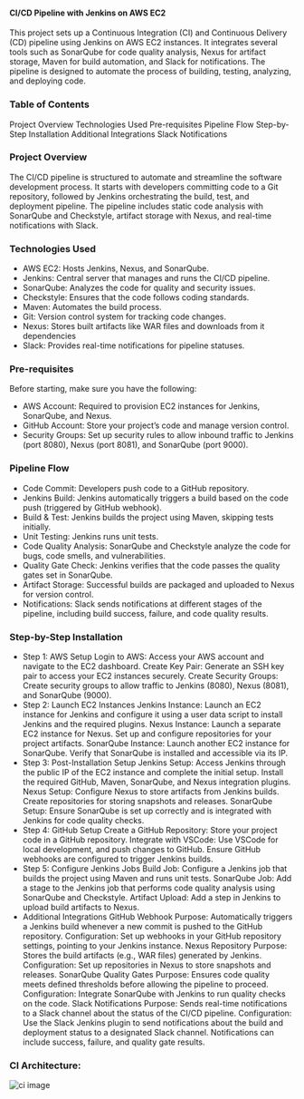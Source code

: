 #### CI/CD Pipeline with Jenkins on AWS EC2
This project sets up a Continuous Integration (CI) and Continuous Delivery (CD) pipeline using Jenkins on AWS EC2 instances. It integrates several tools such as SonarQube for code quality analysis, Nexus for artifact storage, Maven for build automation, and Slack for notifications. The pipeline is designed to automate the process of building, testing, analyzing, and deploying code.

### Table of Contents
Project Overview
Technologies Used
Pre-requisites
Pipeline Flow
Step-by-Step Installation
Additional Integrations
Slack Notifications

### Project Overview
The CI/CD pipeline is structured to automate and streamline the software development process. It starts with developers committing code to a Git repository, followed by Jenkins orchestrating the build, test, and deployment pipeline. The pipeline includes static code analysis with SonarQube and Checkstyle, artifact storage with Nexus, and real-time notifications with Slack.

### Technologies Used
- AWS EC2: Hosts Jenkins, Nexus, and SonarQube.
- Jenkins: Central server that manages and runs the CI/CD pipeline.
- SonarQube: Analyzes the code for quality and security issues.
- Checkstyle: Ensures that the code follows coding standards.
- Maven: Automates the build process.
- Git: Version control system for tracking code changes.
- Nexus: Stores built artifacts like WAR files and downloads from it dependencies
- Slack: Provides real-time notifications for pipeline statuses.
  
### Pre-requisites
Before starting, make sure you have the following:

- AWS Account: Required to provision EC2 instances for Jenkins, SonarQube, and Nexus.
- GitHub Account: Store your project’s code and manage version control.
- Security Groups: Set up security rules to allow inbound traffic to Jenkins (port 8080), Nexus (port 8081), and SonarQube (port 9000).
### Pipeline Flow
- Code Commit: Developers push code to a GitHub repository.
- Jenkins Build: Jenkins automatically triggers a build based on the code push (triggered by GitHub webhook).
- Build & Test: Jenkins builds the project using Maven, skipping tests initially.
- Unit Testing: Jenkins runs unit tests.
- Code Quality Analysis: SonarQube and Checkstyle analyze the code for bugs, code smells, and vulnerabilities.
- Quality Gate Check: Jenkins verifies that the code passes the quality gates set in SonarQube.
- Artifact Storage: Successful builds are packaged and uploaded to Nexus for version control.
- Notifications: Slack sends notifications at different stages of the pipeline, including build success, failure, and code quality results.
### Step-by-Step Installation
- Step 1: AWS Setup
Login to AWS: Access your AWS account and navigate to the EC2 dashboard.
Create Key Pair: Generate an SSH key pair to access your EC2 instances securely.
Create Security Groups: Create security groups to allow traffic to Jenkins (8080), Nexus (8081), and SonarQube (9000).
- Step 2: Launch EC2 Instances
Jenkins Instance: Launch an EC2 instance for Jenkins and configure it using a user data script to install Jenkins and the required plugins.
Nexus Instance: Launch a separate EC2 instance for Nexus. Set up and configure repositories for your project artifacts.
SonarQube Instance: Launch another EC2 instance for SonarQube. Verify that SonarQube is installed and accessible via its IP.
- Step 3: Post-Installation Setup
Jenkins Setup: Access Jenkins through the public IP of the EC2 instance and complete the initial setup. Install the required GitHub, Maven, SonarQube, and Nexus integration plugins.
Nexus Setup: Configure Nexus to store artifacts from Jenkins builds. Create repositories for storing snapshots and releases.
SonarQube Setup: Ensure SonarQube is set up correctly and is integrated with Jenkins for code quality checks.
- Step 4: GitHub Setup
Create a GitHub Repository: Store your project code in a GitHub repository.
Integrate with VSCode: Use VSCode for local development, and push changes to GitHub. Ensure GitHub webhooks are configured to trigger Jenkins builds.
- Step 5: Configure Jenkins Jobs
Build Job: Configure a Jenkins job that builds the project using Maven and runs unit tests.
SonarQube Job: Add a stage to the Jenkins job that performs code quality analysis using SonarQube and Checkstyle.
Artifact Upload: Add a step in Jenkins to upload build artifacts to Nexus.
- Additional Integrations
GitHub Webhook
Purpose: Automatically triggers a Jenkins build whenever a new commit is pushed to the GitHub repository.
Configuration: Set up webhooks in your GitHub repository settings, pointing to your Jenkins instance.
Nexus Repository
Purpose: Stores the build artifacts (e.g., WAR files) generated by Jenkins.
Configuration: Set up repositories in Nexus to store snapshots and releases.
SonarQube Quality Gates
Purpose: Ensures code quality meets defined thresholds before allowing the pipeline to proceed.
Configuration: Integrate SonarQube with Jenkins to run quality checks on the code.
Slack Notifications
Purpose: Sends real-time notifications to a Slack channel about the status of the CI/CD pipeline.
Configuration: Use the Slack Jenkins plugin to send notifications about the build and deployment status to a designated Slack channel. Notifications can include success, failure, and quality gate results.

### CI Architecture:

![ci image](https://github.com/user-attachments/assets/a46c45ec-7047-4b17-8ce2-f373d22e7375)
